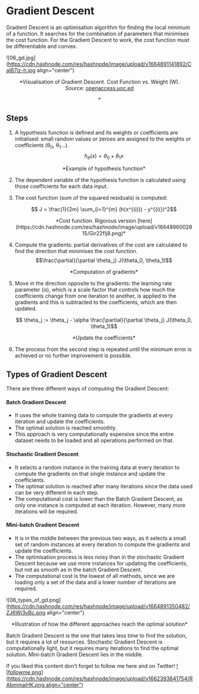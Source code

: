 # Gradient Descent

Gradient Descent is an optimisation algorithm for finding the local minimum of a function. It searches for the combination of parameters that minimises the cost function. 
For the Gradient Descent to work, the cost function must be differentiable and convex. 


![06_gd.jpg](https://cdn.hashnode.com/res/hashnode/image/upload/v1664891141892/CaIB7lz-h.jpg align="center") 
<center>*Visualisation of Gradient Descent. Cost Function vs. Weight (W).<br>Source: <a href="http://openaccess.uoc.edu/webapps/o2/bitstream/10609/118526/8/dlopezroblesTFC0620presentaci%C3%B3n.pdf">openaccess.uoc.ed</a></em>
</p>*</center>



## Steps 

 1. A hypothesis function is defined and its weights or coefficients are initialised: small random values or zeroes are assigned to the weights or coefficients (θ<sub>0</sub>, θ<sub>1</sub>...).
$$ h_\theta(x) = \theta_0 + \theta_1 x $$
      <center>*Example of hypothesis function*</center>

 2. The dependent variable of the hypothesis function is calculated using those coefficients for each data input.

 3. The cost function (sum of the squared residuals) is computed:

    $$ J = \frac{1}{2m} \sum_{i=1}^{m} (h(x^{(i)}) - y^{(i)})^2$$
    <center>*Cost function. Rigorous version [here](https://cdn.hashnode.com/res/hashnode/image/upload/v1664896002815/Gir22fIj8.png)*</center>

 4.  Compute the gradients: partial derivatives of the cost are calculated to find the direction that minimises the cost function.
    $$\frac{\partial}{\partial \theta_j} J(\theta_0, \theta_1)$$
      <center>*Computation of gradients*</center>

 5. Move in the direction opposite to the gradients: the learning rate parameter (α), which is a scale factor that controls how much the coefficients change from one iteration to another, is applied to the gradients and this is subtracted to the coefficients, which are then updated.

    $$  \theta_j := \theta_j - \alpha \frac{\partial}{\partial \theta_j} J(\theta_0, \theta_1)$$
      <center>*Update the coefficients*</center>

 6. The process from the second step is repeated until the minimum error is achieved or no further improvement is possible.


## Types of Gradient Descent
There are three different ways of computing the Gradient Descent:


#### Batch Gradient Descent

* It uses the whole training data to compute the gradients at every iteration and update the coefficients.
* The optimal solution is reached smoothly. 
* This approach is very computationally expensive since the entire dataset needs to be loaded and all operations performed on that.


#### Stochastic Gradient Descent

* It selects a random instance in the training data at every iteration to compute the gradients on that single instance and update the coefficients.
* The optimal solution is reached after many iterations since the data used can be very different in each step. 
* The computational cost is lower than the Batch Gradient Descent, as only one instance is computed at each iteration. However, many more iterations will be required.


#### Mini-batch Gradient Descent

* It is in the middle between the previous two ways, as it selects a small set of random instances at every iteration to compute the gradients and update the coefficients. 
* The optimisation process is less noisy than in the stochastic Gradient Descent because we use more instances for updating the coefficients, but not as smooth as in the batch Gradient Descent. 
* The computational cost is the lowest of all methods, since we are loading only a set of the data and a lower number of iterations are required.



![06_types_of_gd.png](https://cdn.hashnode.com/res/hashnode/image/upload/v1664891350482/ZJ6Wj3vBc.png align="center")
  <center>*Illustration of how the different approaches reach the optimal solution*</center>

Batch Gradient Descent is the one that takes less time to find the solution, but it requires a lot of resources. Stochastic Gradient Descent is computationally light, but it requires many iterations to find the optimal solution. Mini-batch Gradient Descent lies in the middle.


If you liked this content don't forget to follow me here and on Twitter!
[![followme.png](https://cdn.hashnode.com/res/hashnode/image/upload/v1662393841754/RAbmmaiHK.png align="center")](https://twitter.com/daansan_ml)

